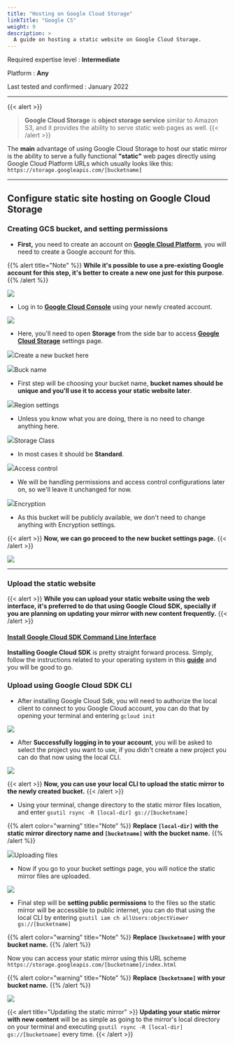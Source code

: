 ```yaml
---
title: "Hosting on Google Cloud Storage"
linkTitle: "Google CS"
weight: 9
description: >
  A guide on hosting a static website on Google Cloud Storage.
---
```

Required expertise level : **Intermediate**

Platform : **Any**

Last tested and confirmed : January 2022

-----

{{< alert >}}
>**Google Cloud Storage** is **object storage service** similar to Amazon S3, and it provides the ability to serve static web pages as well.
{{< /alert >}}

The **main** advantage of using Google Cloud Storage to host our static mirror is the ability to serve a fully functional **"static"** web pages directly using Google Cloud Platform URLs which usually looks like this: `https://storage.googleapis.com/[bucketname]`

-----

## Configure static site hosting on Google Cloud Storage

### Creating GCS bucket, and setting permissions

- **First,** you need to create an account on __[Google Cloud Platform](https://cloud.google.com/)__, you will need to create a Google account for this.

{{% alert title="Note" %}}
 **While it's possible to use a pre-existing Google account for this step, it's better to create a new one just for this purpose**.
 {{% /alert %}}

![](/images/hosting-gcs/1.png)

- Log in to **[Google Cloud Console](https://console.cloud.google.com/)** using your newly created account.

![](/images/hosting-gcs/2.png)

- Here, you'll need to open **Storage** from the side bar to access [**Google Cloud Storage**](https://console.cloud.google.com/storage) settings page.

![](/images/hosting-gcs/3.png)Create a new bucket here

![](/images/hosting-gcs/4.png)Buck name

- First step will be choosing your bucket name, **bucket names should be unique and you'll use it to access your static website later**.

![](/images/hosting-gcs/5.png)Region settings

- Unless you know what you are doing, there is no need to change anything here.

![](/images/hosting-gcs/6.png)Storage Class

- In most cases it should be **Standard**.

![](/images/hosting-gcs/7.png)Access control

- We will be handling permissions and access control configurations later on, so we'll leave it unchanged for now.

![](/images/hosting-gcs/8.png)Encryption

- As this bucket will be publicly available, we don't need to change anything with Encryption settings.

{{< alert >}}
**Now, we can go proceed to the new bucket settings page.**
{{< /alert >}}

![](/images/hosting-gcs/9.png)

-----

### Upload the static website

{{< alert >}}
**While you can upload your static website using the web interface, it's preferred to do that using Google Cloud SDK, specially if you are planning on updating your mirror with new content frequently.**
{{< /alert >}}

#### [Install Google Cloud SDK Command Line Interface](https://cloud.google.com/sdk/install)

**Installing Google Cloud SDK** is pretty straight forward process. Simply, follow the instructions related to your operating system in this [**guide**](https://cloud.google.com/sdk/install) and you will be good to go.

### Upload using Google Cloud SDK CLI

- After installing Google Cloud Sdk, you will need to authorize the local client to connect to you Google Cloud account, you can do that by opening your terminal and entering `gcloud init`

![](/images/hosting-gcs/10.png)

- After **Successfully logging in to your account**, you will be asked to select the project you want to use, if you didn't create a new project you can do that now using the local CLI.

![](/images/hosting-gcs/11.png)

{{< alert >}}
**Now, you can use your local CLI to upload the static mirror to the newly created bucket.**
{{< /alert >}}

- Using your terminal, change directory to the static mirror files location, and enter `gsutil rsync -R [local-dir] gs://[bucketname]`

{{% alert color="warning" title="Note" %}}
**Replace `[local-dir]` with the static mirror directory name and `[bucketname]` with the bucket name.**
{{% /alert %}}

![](/images/hosting-gcs/12.png)Uploading files

- Now if you go to your bucket settings page, you will notice the static mirror files are uploaded.

![](/images/hosting-gcs/13.png)

- Final step will be **setting public permissions** to the files so the static mirror will be accessible to public internet, you can do that using the local CLI by entering `gsutil iam ch allUsers:objectViewer gs://[bucketname]`

{{% alert color="warning" title="Note" %}}
**Replace `[bucketname]` with your bucket name.**
{{% /alert %}}

Now you can access your static mirror using this URL scheme `https://storage.googleapis.com/[bucketname]/index.html`

{{% alert color="warning" title="Note" %}}
**Replace `[bucketname]` with your bucket name.**
{{% /alert %}}

![](/images/hosting-gcs/14.png)

{{< alert title="Updating the static mirror" >}}
**Updating your static mirror with new content** will be as simple as going to the mirror's local directory on your terminal and executing `gsutil rsync -R [local-dir] gs://[bucketname]` every time.
{{< /alert >}}